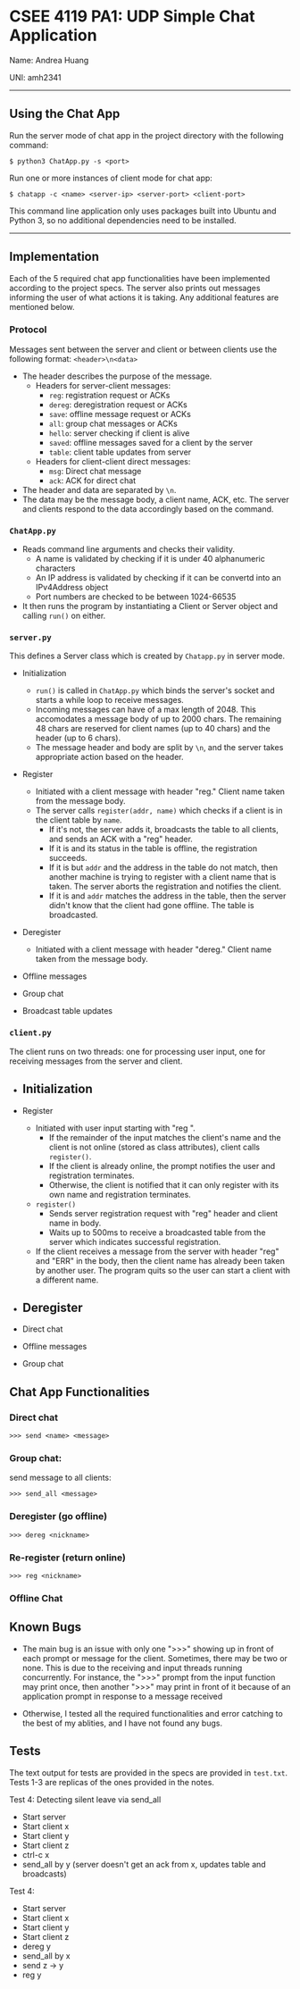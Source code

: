 # CSEE 4119 PA1: UDP Simple Chat Application
Name: Andrea Huang

UNI: amh2341

--- 
## Using the Chat App
Run the server mode of chat app in the project directory with the following command:
```
$ python3 ChatApp.py -s <port>
```

Run one or more instances of client mode for chat app:
```
$ chatapp -c <name> <server-ip> <server-port> <client-port> 
```

This command line application only uses packages built into Ubuntu and Python 3, so no additional dependencies need to be installed. 

---
## Implementation

Each of the 5 required chat app functionalities have been implemented according to the project specs. The server also prints out messages informing the user of what actions it is taking. Any additional features are mentioned below.

### Protocol
Messages sent between the server and client or between clients use the following format: `<header>\n<data>`
- The header describes the purpose of the message.
    - Headers for server-client messages:
        - `reg`: registration request or ACKs
        - `dereg`: deregistration request or ACKs
        - `save`: offline message request or ACKs
        - `all`: group chat messages or ACKs
        - `hello`: server checking if client is alive
        - `saved`: offline messages saved for a client by the server
        - `table`: client table updates from server
    - Headers for client-client direct messages:
        - `msg`: Direct chat message
        - `ack`: ACK for direct chat
- The header and data are separated by `\n`.
- The data may be the message body, a client name, ACK, etc. The server and clients respond to the data accordingly based on the command.

### `ChatApp.py`
- Reads command line arguments and checks their validity.
    - A name is validated by checking if it is under 40 alphanumeric characters
    - An IP address is validated by checking if it can be convertd into an IPv4Address object
    - Port numbers are checked to be between 1024-66535 
- It then runs the program by instantiating a Client or Server object and calling `run()` on either.

### `server.py`
This defines a Server class which is created by `Chatapp.py` in server mode.

- Initialization
    - `run()` is called in `ChatApp.py` which binds the server's socket and starts a while loop to receive messages.
    - Incoming messages can have of a max length of 2048. This accomodates a message body of up to 2000 chars. The remaining 48 chars are reserved for client names (up to 40 chars) and the header (up to 6 chars).
    - The message header and body are split by `\n`, and the server takes appropriate action based on the header.

- Register
    - Initiated with a client message with header "reg." Client name taken from the message body.
    - The server calls `register(addr, name)` which checks if a client is in the client table by `name`. 
        - If it's not, the server adds it, broadcasts the table to all clients, and sends an ACK with a "reg" header.
        - If it is and its status in the table is  offline, the registration succeeds.
        - If it is but `addr` and the address in the table do not match, then another machine is trying to register with a client name that is taken. The server aborts the registration and notifies the client.
        - If it is and `addr` matches the address in the table, then the server didn't know that the client had gone offline. The table is broadcasted.

- Deregister
    - Initiated with a client message with header "dereg." Client name taken from the message body.
    

- Offline messages

- Group chat

- Broadcast table updates

### `client.py`
The client runs on two threads: one for processing user input, one for receiving messages from the server and client.

- Initialization
    - 

- Register
    - Initiated with user input starting with "reg ".
        - If the remainder of the input matches the client's name and the client is not online (stored as class attributes), client calls `register()`.
        - If the client is already online, the prompt notifies the user and registration terminates.
        - Otherwise, the client is notified that it can only register with its own name and  registration terminates.
    - `register()`
        - Sends server registration request with "reg" header and client name in body.
        - Waits up to 500ms to receive a broadcasted table from the server which indicates successful registration.
    - If the client receives a message from the server with header "reg" and "ERR" in the body, then the client name has already been taken by another user. The program quits so the user can start a client with a different name.

- Deregister
    - 

- Direct chat

- Offline messages

- Group chat


## Chat App Functionalities


### Direct chat
```
>>> send <name> <message>
```
### Group chat:
send message to all clients:
```
>>> send_all <message>
```
### Deregister (go offline)
```
>>> dereg <nickname>
```
###  Re-register (return online)
```
>>> reg <nickname>
```

### Offline Chat

## Known Bugs

- The main bug is an issue with only one ">>>" showing up in front of each prompt or message for the client. Sometimes, there may be two or none. This is due to the receiving and input threads running concurrently. For instance, the ">>>" prompt from the input function may print once, then another ">>>" may print in front of it because of an application prompt in response to a message received 

- Otherwise, I tested all the required functionalities and error catching to the best of my ablities, and I have not found any bugs. 


## Tests

The text output for tests are provided in the specs are provided in `test.txt`. Tests 1-3 are replicas of the ones provided in the notes. 

Test 4: Detecting silent leave via send_all
- Start server
- Start client x
- Start client y
- Start client z 
- ctrl-c x
- send_all by y (server doesn't get an ack from x, updates table and broadcasts)

Test 4:
- Start server
- Start client x
- Start client y
- Start client z 
- dereg y
- send_all by x
- send z -> y
- reg y

